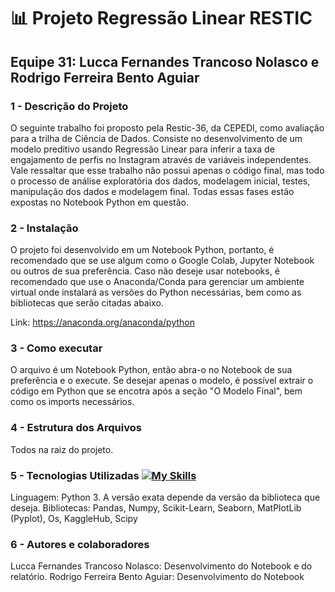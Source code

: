 # 📊 Projeto Regressão Linear RESTIC

## Equipe 31: Lucca Fernandes Trancoso Nolasco e Rodrigo Ferreira Bento Aguiar

### 1 - Descrição do Projeto
O seguinte trabalho foi proposto pela Restic-36, da CEPEDI, como avaliação para a trilha de Ciência de Dados. Consiste no desenvolvimento de um modelo preditivo usando Regressão Linear para inferir a taxa de engajamento de perfis no Instagram através de variáveis independentes. Vale ressaltar que esse trabalho não possui apenas o código final, mas todo o processo de análise exploratória dos dados, modelagem inicial, testes, manipulação dos dados e modelagem final. Todas essas fases estão expostas no Notebook Python em questão.

### 2 - Instalação
O projeto foi desenvolvido em um Notebook Python, portanto, é recomendado que se use algum como o Google Colab, Jupyter Notebook ou outros de sua preferência. Caso não deseje usar notebooks, é recomendado que use o Anaconda/Conda para gerenciar um ambiente virtual onde instalará as versões do Python necessárias, bem como as bibliotecas que serão citadas abaixo.

Link: https://anaconda.org/anaconda/python

### 3 - Como executar
O arquivo é um Notebook Python, então abra-o no Notebook de sua preferência e o execute. Se desejar apenas o modelo, é possível extrair o código em Python que se encotra após a seção "O Modelo Final", bem como os imports necessários.

### 4 - Estrutura dos Arquivos
Todos na raiz do projeto.

### 5 - Tecnologias Utilizadas [![My Skills](https://skillicons.dev/icons?i=python)](https://skillicons.dev)
Linguagem: Python 3. A versão exata depende da versão da biblioteca que deseja.
Bibliotecas: Pandas, Numpy, Scikit-Learn, Seaborn, MatPlotLib (Pyplot), Os, KaggleHub, Scipy

### 6 - Autores e colaboradores
Lucca Fernandes Trancoso Nolasco: Desenvolvimento do Notebook e do relatório.
Rodrigo Ferreira Bento Aguiar: Desenvolvimento do Notebook
